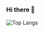 ### Hi there 👋

![Top Langs](https://github-readme-stats.vercel.app/api/top-langs/?username=ziggymoens&layout=compact)



<!--
![Ziggy's GitHub stats](https://github-readme-stats.vercel.app/api?username=ziggymoens)

**ziggymoens/ziggymoens** is a ✨ _special_ ✨ repository because its `README.md` (this file) appears on your GitHub profile.

Here are some ideas to get you started:

- 🔭 I’m currently working on ...
- 🌱 I’m currently learning ...
- 👯 I’m looking to collaborate on ...
- 🤔 I’m looking for help with ...
- 💬 Ask me about ...
- 📫 How to reach me: ...
- 😄 Pronouns: ...
- ⚡ Fun fact: ...
-->
